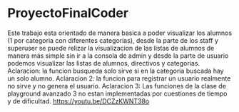 # ProyectoFinalCoder
Este trabajo esta orientado de manera basica a poder visualizar los alumnos (1 por categoria con diferentes categorias), desde la parte de los staff y superuser se puede relizar la visualizacion de las listas de alumnos de manera más simple sin ir a la consola de admin y desde la parte de usuario podemos visualizar las listas de alumnos, directivos y categorias.
Aclaracion: la funcion busqueda solo sirve si en la categoria buscada hay un solo alumno.
Aclaracion 2: la funcion para registrar un usuario realmente no sirve y no genera el usuario.
Aclaracion 3: Las funciones de la clase de playground avanzado 3 no estan implementadas por cuestiones de tiempo y de dificultad.
https://youtu.be/DCZzKWNT38o